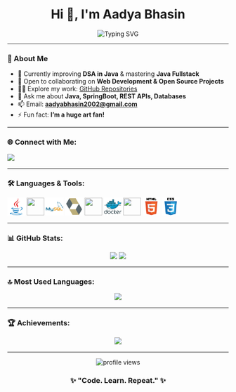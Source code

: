 <h1 align="center">Hi 👋, I'm Aadya Bhasin</h1>

<p align="center">
  <img src="https://readme-typing-svg.herokuapp.com?font=Fira+Code&size=22&duration=3000&pause=1000&color=00F7F7&center=true&vCenter=true&width=500&lines=💻+Full+Stack+Developer;⚡+Java+Specialist;🔍+Problem+Solver+in+Java;🚀+Lifelong+Learner;📚+DSA+Enthusiast" alt="Typing SVG" />
</p>

---

### 🚀 About Me
- 🌱 Currently improving **DSA in Java** & mastering **Java Fullstack**
- 🤝 Open to collaborating on **Web Development & Open Source Projects**
- 👨‍💻 Explore my work: [GitHub Repositories](https://github.com/aadyabhasin?tab=repositories)
- 💬 Ask me about **Java, SpringBoot, REST APIs, Databases**
- 📫 Email: **aadyabhasin2002@gmail.com**
- ⚡ Fun fact: **I’m a huge art fan!**

---

### 🌐 Connect with Me:
<p align="left">
<a href="https://www.linkedin.com/in/aadya-bhasin-8847b721b/" target="_blank">
  <img src="https://img.shields.io/badge/LinkedIn-%230077B5.svg?&style=for-the-badge&logo=linkedin&logoColor=white" />
</a>
</p>

---

### 🛠 Languages & Tools:
<p align="left">
  <a href="https://www.java.com/" target="_blank"><img src="https://raw.githubusercontent.com/devicons/devicon/master/icons/java/java-original.svg" width="40" height="40"/></a>
  <a href="https://spring.io/projects/spring-boot" target="_blank"><img src="https://www.vectorlogo.zone/logos/springio/springio-icon.svg" width="40" height="40"/></a>
  <a href="https://www.mysql.com/" target="_blank"><img src="https://raw.githubusercontent.com/devicons/devicon/master/icons/mysql/mysql-original-wordmark.svg" width="40" height="40"/></a>
  <a href="https://hibernate.org/" target="_blank"><img src="https://raw.githubusercontent.com/devicons/devicon/master/icons/hibernate/hibernate-original.svg" width="40" height="40"/></a>
  <a href="https://git-scm.com/" target="_blank"><img src="https://www.vectorlogo.zone/logos/git-scm/git-scm-icon.svg" width="40" height="40"/></a>
  <a href="https://www.docker.com/" target="_blank"><img src="https://raw.githubusercontent.com/devicons/devicon/master/icons/docker/docker-original-wordmark.svg" width="40" height="40"/></a>
  <a href="https://www.postman.com/" target="_blank"><img src="https://www.vectorlogo.zone/logos/getpostman/getpostman-icon.svg" width="40" height="40"/></a>
  <a href="https://www.w3.org/html/" target="_blank"><img src="https://raw.githubusercontent.com/devicons/devicon/master/icons/html5/html5-original-wordmark.svg" width="40" height="40"/></a>
  <a href="https://www.w3schools.com/css/" target="_blank"><img src="https://raw.githubusercontent.com/devicons/devicon/master/icons/css3/css3-original-wordmark.svg" width="40" height="40"/></a>
</p>



---

### 📊 GitHub Stats:
<p align="center">
  <img src="https://github-readme-stats.vercel.app/api?username=Sumit45Sagar&show_icons=true&theme=tokyonight&count_private=true" height="165"/>
  <img src="https://github-readme-streak-stats.herokuapp.com/?user=Sumit45Sagar&theme=tokyonight" height="165"/>
</p>

---

### 🔝 Most Used Languages:
<p align="center">
  <img src="https://github-readme-stats.vercel.app/api/top-langs/?username=aadyabhasin&layout=compact&theme=tokyonight" />
</p>

---

### 🏆 Achievements:
<p align="center">
  <img src="https://github-profile-trophy.vercel.app/?username=aadyabhasin&theme=tokyonight&margin-w=15&margin-h=15" />
</p>

---

<p align="center"> 
  <img src="https://komarev.com/ghpvc/?username=aadyabhasin&label=Profile%20Views&color=0e75b6&style=flat" alt="profile views" /> 
</p>

<h3 align="center">✨ "Code. Learn. Repeat." ✨</h3>
